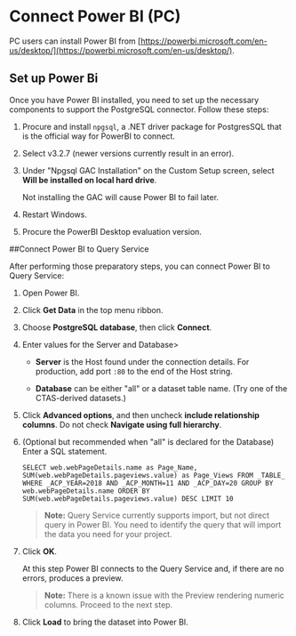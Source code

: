 # Connect Power BI (PC)

PC users can install Power BI from [https://powerbi.microsoft.com/en-us/desktop/](https://powerbi.microsoft.com/en-us/desktop/).

## Set up Power Bi

Once you have Power BI installed, you need to set up the necessary components to support the PostgreSQL connector. Follow these steps:

1. Procure and install `npgsql`, a .NET driver package for PostgresSQL that is the official way for PowerBI to connect.

2. Select v3.2.7 (newer versions currently result in an error).

3. Under "Npgsql GAC Installation" on the Custom Setup screen, select **Will be installed on local hard drive**. 

    Not installing the GAC will cause Power BI to fail later.

4. Restart Windows.

5. Procure the PowerBI Desktop evaluation version.

##Connect Power BI to Query Service

After performing those preparatory steps, you can connect Power BI to Query Service:

1. Open Power BI.

2. Click **Get Data** in the top menu ribbon.

3. Choose **PostgreSQL database**, then click **Connect**.

4. Enter values for the Server and Database>

    * **Server** is the Host found under the connection details. For production, add port `:80` to the end of the Host string.
    
    * **Database** can be either "all" or a dataset table name. (Try one of the CTAS-derived datasets.)

5. Click **Advanced options**, and then uncheck **include relationship columns**. Do not check **Navigate using full hierarchy**.

6. (Optional but recommended when "all" is declared for the Database) Enter a SQL statement.

    `SELECT web.webPageDetails.name as Page_Name, SUM(web.webPageDetails.pageviews.value) as Page_Views FROM _TABLE_ WHERE _ACP_YEAR=2018 AND _ACP_MONTH=11 AND _ACP_DAY=20 GROUP BY web.webPageDetails.name ORDER BY SUM(web.webPageDetails.pageviews.value) DESC LIMIT 10`
    
    > **Note:** Query Service currently supports import, but not direct query in Power BI. You need to identify the query that will import the data you need for your project.

7. Click **OK**.

    At this step Power BI connects to the Query Service and, if there are no errors, produces a preview.
    
    > **Note:** There is a known issue with the Preview rendering numeric columns. Proceed to the next step.

8. Click **Load** to bring the dataset into Power BI.
